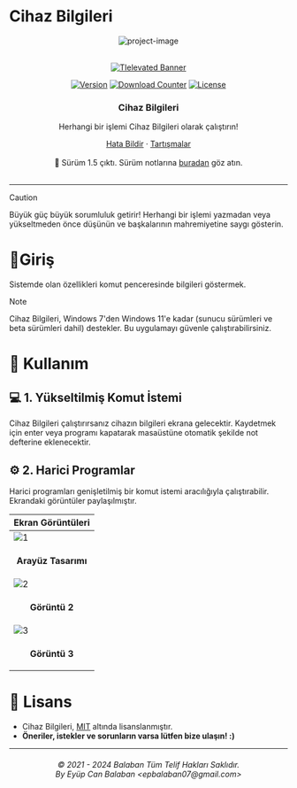 # Cihaz Bilgileri

<p align="center"><img src="https://socialify.git.ci/epbalaban01/CihazBilgileri/image?name=1&amp;owner=1&amp;theme=Light" alt="project-image"></p>

<div align="center">

  <!-- PROJECT LOGO -->
  <br />
    <a href="https://github.com/epbalaban01/CihazBilgileri">
      <img src="https://dl.exploitox.de/bucker/gh-banner-bucker-tielevated.png" alt="TIelevated Banner">
    </a>
  <br />

  [![Version][version-shield]][version-url]
  [![Download Counter][downloads-shield]][downloads-url]
  [![License][license-shield]][license-url]
</div>

[version-shield]: https://img.shields.io/github/v/release/epbalaban01/CihazBilgileri?color=9565F6
[version-url]: https://github.com/epbalaban01/CihazBilgileri/releases

[downloads-shield]: https://img.shields.io/github/downloads/epbalaban01/CihazBilgileri/total.svg?color=431D93
[downloads-url]: https://github.com/epbalaban01/CihazBilgileri/releases

[license-shield]: https://img.shields.io/github/license/epbalaban01/CihazBilgileri?color=9565F6
[license-url]: https://img.shields.io/github/license/epbalaban01/CihazBilgileri

<div align="center">
  <h3 align="center">Cihaz Bilgileri</h3>
  <p align="center">
    <p>Herhangi bir işlemi Cihaz Bilgileri olarak çalıştırın!</p>
    <a href="https://github.com/epbalaban01/CihazBilgileri/issues">Hata Bildir</a>
    ·
    <a href="https://github.com/epbalaban01/CihazBilgileri/discussions/">Tartışmalar</a>
    <br />
    <br />
    🎉 Sürüm 1.5 çıktı. Sürüm notlarına <a href="https://github.com/epbalaban01/CihazBilgileri/releases">buradan</a> göz atın.
    <br />
    <br />
  </p>
</div>

---

> [!CAUTION]
> Büyük güç büyük sorumluluk getirir! Herhangi bir işlemi yazmadan veya yükseltmeden önce düşünün ve başkalarının mahremiyetine saygı gösterin.

# 🚀Giriş
Sistemde olan özellikleri komut penceresinde bilgileri göstermek.

> [!NOTE]
> Cihaz Bilgileri, Windows 7'den Windows 11'e kadar (sunucu sürümleri ve beta sürümleri dahil) destekler. Bu uygulamayı güvenle çalıştırabilirsiniz. 

# 🤸 Kullanım
## 💻 1. Yükseltilmiş Komut İstemi
Cihaz Bilgileri çalıştırırsanız cihazın bilgileri ekrana gelecektir. Kaydetmek için enter veya programı kapatarak masaüstüne otomatik şekilde not defterine eklenecektir.

## ⚙️ 2. Harici Programlar
Harici programları genişletilmiş bir komut istemi aracılığıyla çalıştırabilir. Ekrandaki görüntüler paylaşılmıştır.

| <b>Ekran Görüntüleri</b> |
|---|
| ![1](https://github.com/epbalaban01/CihazBilgileri/assets/42430554/249baadc-d317-461e-918c-e15811ed0dcc) |
| <p align="center"><b>Arayüz Tasarımı</b></p> |
| ![2](https://github.com/user-attachments/assets/00ab4315-81da-4ce3-bbdc-8540e7496304) |
| <p align="center"><b>Görüntü 2</b></p> |
| ![3](https://github.com/user-attachments/assets/2bd9abfc-8084-411d-9d06-701259f84234) |
| <p align="center"><b>Görüntü 3</b></p> |


# 🧾 Lisans
- Cihaz Bilgileri, [MIT](https://github.com/epbalaban01/CihazBilgileri/blob/main/LICENSE) altında lisanslanmıştır.
- <b>Öneriler, istekler ve sorunların varsa lütfen bize ulaşın! :)</b>

<hr>
<h6 align="center">© 2021 - 2024 Balaban Tüm Telif Hakları Saklıdır. 
<br>
By Eyüp Can Balaban &lt;epbalaban07@gmail.com&gt;</h6>

